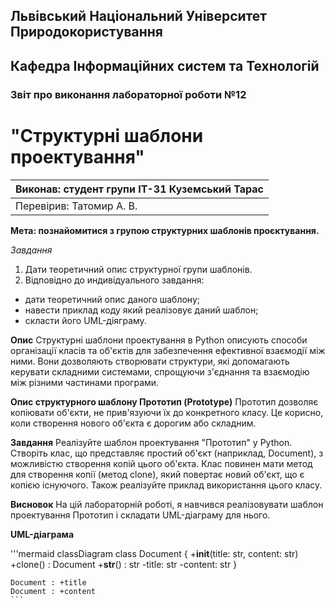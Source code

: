 ## Львівський Національний Університет Природокористування
## Кафедра Інформаційних систем та Технологій



### Звіт про виконання лабораторної роботи №12
# "Структурні шаблони проектування"



| Виконав: студент групи ІТ-31 Куземський Тарас     |
|----------------------------------------------|
| Перевірив: Татомир А. В.     |



**Мета: познайомитися з групою структурних шаблонів проєктування.**


*Завдання*

1. Дати теоретичний опис структурної групи шаблонів.
2. Відповідно до индивідуального завдання:
- дати теоретичний опис даного шаблону;
- навести приклад коду який реалізовує даний шаблон;
- скласти його UML-діяграму.

**Опис**
Структурні шаблони проектування в Python описують способи організації класів та об'єктів для забезпечення
ефективної взаємодії між ними. Вони дозволяють створювати структури, які допомагають керувати складними
системами, спрощуючи з'єднання та взаємодію між різними частинами програми.

**Опис структурного шаблону Прототип (Prototype)**
Прототип дозволяє копіювати об'єкти, не прив'язуючи їх до конкретного класу. Це корисно, коли створення нового об'єкта є дорогим або складним.

**Завдання**
Реалізуйте шаблон проектування "Прототип" у Python. Створіть клас, що представляє простий об'єкт (наприклад,
Document), з можливістю створення копій цього об'єкта. Клас повинен мати метод для створення копії (метод
clone), який повертає новий об'єкт, що є копією існуючого. Також реалізуйте приклад використання цього класу.

**Висновок**
На цій лабораторній роботі, я навчився реалізовувати  шаблон проектування Прототип і складати UML-діаграму для
нього.

**UML-діаграма**

'''mermaid
classDiagram
    class Document {
        +__init__(title: str, content: str)
        +clone() : Document
        +__str__() : str
        -title: str
        -content: str
    }

    Document : +title
    Document : +content
    ```